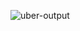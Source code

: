 ![uber-output](https://github.com/spatel2004/FINALUBER/assets/170466384/01a68451-8660-4bd7-a782-aa61b8c651f6)
